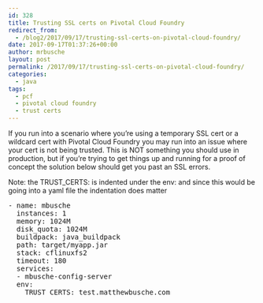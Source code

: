 ```yaml
---
id: 328
title: Trusting SSL certs on Pivotal Cloud Foundry
redirect_from:
  - /blog2/2017/09/17/trusting-ssl-certs-on-pivotal-cloud-foundry/
date: 2017-09-17T01:37:26+00:00
author: mrbusche
layout: post
permalink: /2017/09/17/trusting-ssl-certs-on-pivotal-cloud-foundry/
categories:
  - java
tags:
  - pcf
  - pivotal cloud foundry
  - trust certs
---
```


If you run into a scenario where you&#8217;re using a temporary SSL cert or a wildcard cert with Pivotal Cloud Foundry you may run into an issue where your cert is not being trusted. This is NOT something you should use in production, but if you&#8217;re trying to get things up and running for a proof of concept the solution below should get you past an SSL errors.

Note: the TRUST_CERTS: is indented under the env: and since this would be going into a yaml file the indentation does matter

<pre>- name: mbusche
&nbsp;&nbsp;instances: 1
&nbsp;&nbsp;memory: 1024M
&nbsp;&nbsp;disk_quota: 1024M
&nbsp;&nbsp;buildpack: java_buildpack
&nbsp;&nbsp;path: target/myapp.jar
&nbsp;&nbsp;stack: cflinuxfs2
&nbsp;&nbsp;timeout: 180
&nbsp;&nbsp;services:
&nbsp;&nbsp;- mbusche-config-server
&nbsp;&nbsp;env:
&nbsp;&nbsp;&nbsp;&nbsp;TRUST_CERTS: test.matthewbusche.com
</pre>
